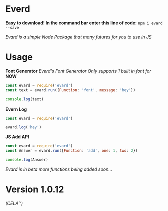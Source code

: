 # Everd

**Easy to download! In the command bar enter this line of code:** `npm i evard --save` 

*Evard is a simple Node Package that many futures for you to use in JS*

# Usage

**Font Generator**
*Everd's Font Generator Only supports 1 built in font for* **NOW**
```js
const evard = require('evard')
const text = evard.run({Function: 'font', message: 'hey'})

console.log(text)
```

**Evern Log**
```js
const evard = require('evard')

evard.log('hey')
```

**JS Add API**
```js
const evard = require('evard')
const Answer = evard.run({Function: 'add', one: 1, two: 2})

console.log(Answer)
```


*Evard is in beta more functions being added soon...*
# Version 1.0.12

*(CELA™️)*